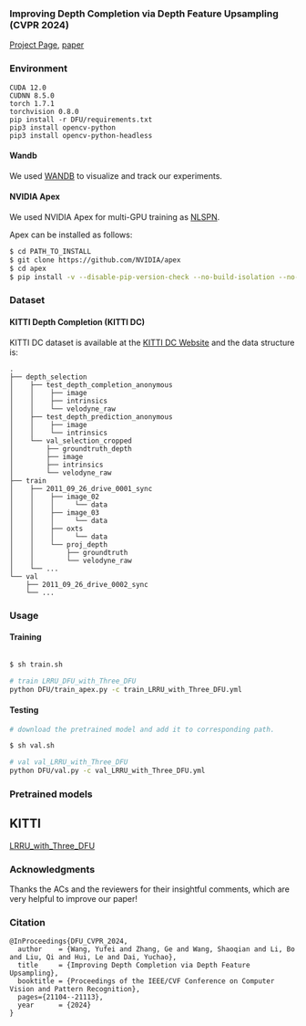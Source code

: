 ### Improving Depth Completion via Depth Feature Upsampling (CVPR 2024)

[Project Page](https://npucvr.github.io/DFU/), [paper](https://openaccess.thecvf.com/content/CVPR2024/papers/Wang_Improving_Depth_Completion_via_Depth_Feature_Upsampling_CVPR_2024_paper.pdf)

### Environment
```
CUDA 12.0
CUDNN 8.5.0
torch 1.7.1
torchvision 0.8.0
pip install -r DFU/requirements.txt
pip3 install opencv-python
pip3 install opencv-python-headless
```

#### Wandb

We used <a href="https://wandb.ai/" target="_blank">WANDB</a> to visualize and track our experiments.

#### NVIDIA Apex

We used NVIDIA Apex for multi-GPU training as <a href="https://github.com/zzangjinsun/NLSPN_ECCV20" target="_blank">NLSPN</a>.

Apex can be installed as follows:

```bash
$ cd PATH_TO_INSTALL
$ git clone https://github.com/NVIDIA/apex
$ cd apex
$ pip install -v --disable-pip-version-check --no-build-isolation --no-cache-dir ./
```

### Dataset

#### KITTI Depth Completion (KITTI DC)

KITTI DC dataset is available at the [KITTI DC Website](http://www.cvlibs.net/datasets/kitti/eval_depth.php?benchmark=depth_completion) and the data structure is:

```
.
├── depth_selection
│    ├── test_depth_completion_anonymous
│    │    ├── image
│    │    ├── intrinsics
│    │    └── velodyne_raw
│    ├── test_depth_prediction_anonymous
│    │    ├── image
│    │    └── intrinsics
│    └── val_selection_cropped
│        ├── groundtruth_depth
│        ├── image
│        ├── intrinsics
│        └── velodyne_raw
├── train
│    ├── 2011_09_26_drive_0001_sync
│    │    ├── image_02
│    │    │     └── data
│    │    ├── image_03
│    │    │     └── data
│    │    ├── oxts
│    │    │     └── data
│    │    └── proj_depth
│    │        ├── groundtruth
│    │        └── velodyne_raw
│    └── ...
└── val
    ├── 2011_09_26_drive_0002_sync
    └── ...
```

### Usage

#### Training

```bash

$ sh train.sh

# train LRRU_DFU_with_Three_DFU
python DFU/train_apex.py -c train_LRRU_with_Three_DFU.yml
```

#### Testing

```bash
# download the pretrained model and add it to corresponding path.

$ sh val.sh

# val val_LRRU_with_Three_DFU
python DFU/val.py -c val_LRRU_with_Three_DFU.yml

```


### Pretrained models

## KITTI

[LRRU_with_Three_DFU](https://drive.google.com/file/d/1IYoobWIImsD1GwFJfnv4RkVL1cAFZ7sX/view?usp=drive_link) 


### Acknowledgments

Thanks the ACs and the reviewers for their insightful comments, which are very helpful to improve our paper!


### Citation
```
@InProceedings{DFU_CVPR_2024,
  author    = {Wang, Yufei and Zhang, Ge and Wang, Shaoqian and Li, Bo and Liu, Qi and Hui, Le and Dai, Yuchao},
  title     = {Improving Depth Completion via Depth Feature Upsampling},
  booktitle = {Proceedings of the IEEE/CVF Conference on Computer Vision and Pattern Recognition},
  pages={21104--21113},
  year      = {2024}
}
```

